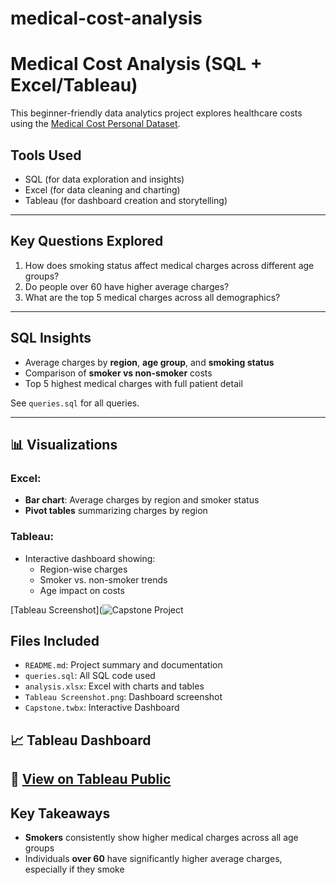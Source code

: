 # medical-cost-analysis

# Medical Cost Analysis (SQL + Excel/Tableau)

This beginner-friendly data analytics project explores healthcare costs using the [Medical Cost Personal Dataset](https://www.kaggle.com/datasets/mirichoi0218/insurance).

## Tools Used

- SQL (for data exploration and insights)
- Excel (for data cleaning and charting)
- Tableau (for dashboard creation and storytelling)

---

## Key Questions Explored

1. How does smoking status affect medical charges across different age groups?
2. Do people over 60 have higher average charges?
3. What are the top 5 medical charges across all demographics?

---

## SQL Insights

- Average charges by **region**, **age group**, and **smoking status**
- Comparison of **smoker vs non-smoker** costs
- Top 5 highest medical charges with full patient detail

See `queries.sql` for all queries.

---

## 📊 Visualizations

### Excel:
- **Bar chart**: Average charges by region and smoker status
- **Pivot tables** summarizing charges by region

### Tableau:
- Interactive dashboard showing:
  - Region-wise charges
  - Smoker vs. non-smoker trends
  - Age impact on costs

 [Tableau Screenshot](![Capstone Project](https://github.com/user-attachments/assets/91649d53-3ea5-495c-ad4f-c28973a53158)


## Files Included

- `README.md`: Project summary and documentation
- `queries.sql`: All SQL code used
- `analysis.xlsx`: Excel with charts and tables
- `Tableau Screenshot.png`: Dashboard screenshot
- `Capstone.twbx`: Interactive Dashboard

 ## 📈 Tableau Dashboard

🔗 [View on Tableau Public](https://public.tableau.com/app/profile/ashley.melendez.mota/viz/Capstone_17485706941720/CapstoneProject)
---

## Key Takeaways

- **Smokers** consistently show higher medical charges across all age groups
- Individuals **over 60** have significantly higher average charges, especially if they smoke
